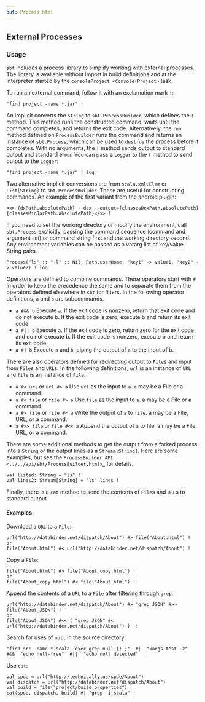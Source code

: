 ```yaml
---
out: Process.html
---
```


External Processes
------------------

### Usage

`sbt` includes a process library to simplify working with external
processes. The library is available without import in build definitions
and at the interpreter started by the `consoleProject <Console-Project>`
task.

To run an external command, follow it with an exclamation mark `!`:

    "find project -name *.jar" !

An implicit converts the `String` to `sbt.ProcessBuilder`, which defines
the `!` method. This method runs the constructed command, waits until
the command completes, and returns the exit code. Alternatively, the
`run` method defined on `ProcessBuilder` runs the command and returns an
instance of `sbt.Process`, which can be used to `destroy` the process
before it completes. With no arguments, the `!` method sends output to
standard output and standard error. You can pass a `Logger` to the `!`
method to send output to the `Logger`:

    "find project -name *.jar" ! log

Two alternative implicit conversions are from `scala.xml.Elem` or
`List[String]` to `sbt.ProcessBuilder`. These are useful for
constructing commands. An example of the first variant from the android
plugin:

    <x> {dxPath.absolutePath} --dex --output={classesDexPath.absolutePath} {classesMinJarPath.absolutePath}</x> !

If you need to set the working directory or modify the environment, call
`sbt.Process` explicitly, passing the command sequence (command and
argument list) or command string first and the working directory second.
Any environment variables can be passed as a vararg list of key/value
String pairs.

    Process("ls" :: "-l" :: Nil, Path.userHome, "key1" -> value1, "key2" -> value2) ! log

Operators are defined to combine commands. These operators start with
`#` in order to keep the precedence the same and to separate them from
the operators defined elsewhere in `sbt` for filters. In the following
operator definitions, `a` and `b` are subcommands.

-   `a #&& b` Execute `a`. If the exit code is nonzero, return that exit
    code and do not execute b. If the exit code is zero, execute b and
    return its exit code.
-   `a #|| b` Execute `a`. If the exit code is zero, return zero for the
    exit code and do not execute b. If the exit code is nonzero, execute
    b and return its exit code.
-   `a #| b` Execute `a` and `b`, piping the output of `a` to the input
    of b.

There are also operators defined for redirecting output to `File`s and
input from `File`s and `URL`s. In the following definitions, `url` is an
instance of `URL` and `file` is an instance of `File`.

-   `a #< url` or `url #> a` Use `url` as the input to `a`. `a` may be a
    File or a command.
-   `a #< file` or `file #> a` Use `file` as the input to `a`. a may be
    a File or a command.
-   `a #> file` or `file #< a` Write the output of `a` to `file`. a may
    be a File, URL, or a command.
-   `a #>> file` or `file #<< a` Append the output of `a` to file. a may
    be a File, URL, or a command.

There are some additional methods to get the output from a forked
process into a `String` or the output lines as a `Stream[String]`. Here
are some examples, but see the
`ProcessBuilder API <../../api/sbt/ProcessBuilder.html>`\_ for details.

    val listed: String = "ls" !!
    val lines2: Stream[String] = "ls" lines_!

Finally, there is a `cat` method to send the contents of `File`s and
`URL`s to standard output.

#### Examples

Download a `URL` to a `File`:

    url("http://databinder.net/dispatch/About") #> file("About.html") !
    or
    file("About.html") #< url("http://databinder.net/dispatch/About") !

Copy a `File`:

    file("About.html") #> file("About_copy.html") !
    or
    file("About_copy.html") #< file("About.html") !

Append the contents of a `URL` to a `File` after filtering through
`grep`:

    url("http://databinder.net/dispatch/About") #> "grep JSON" #>> file("About_JSON") !
    or
    file("About_JSON") #<< ( "grep JSON" #< url("http://databinder.net/dispatch/About") )  !

Search for uses of `null` in the source directory:

    "find src -name *.scala -exec grep null {} ;"  #|  "xargs test -z"  #&&  "echo null-free"  #||  "echo null detected"  !

Use `cat`:

    val spde = url("http://technically.us/spde/About")
    val dispatch = url("http://databinder.net/dispatch/About")
    val build = file("project/build.properties")
    cat(spde, dispatch, build) #| "grep -i scala" !
